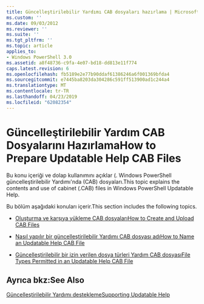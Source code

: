 ```yaml
---
title: Güncelleştirilebilir Yardımı CAB dosyaları hazırlama | Microsoft Docs
ms.custom: ''
ms.date: 09/03/2012
ms.reviewer: ''
ms.suite: ''
ms.tgt_pltfrm: ''
ms.topic: article
applies_to:
- Windows PowerShell 3.0
ms.assetid: a8f48736-c9fa-4e07-bd18-dd813e11f774
caps.latest.revision: 6
ms.openlocfilehash: fb5189e2e77b90ddaf61386246a6f001369bfda4
ms.sourcegitcommit: e7445ba8203da304286c591ff513900ad1c244a4
ms.translationtype: MT
ms.contentlocale: tr-TR
ms.lasthandoff: 04/23/2019
ms.locfileid: "62082354"
---
```

# <a name="how-to-prepare-updatable-help-cab-files"></a><span data-ttu-id="b2863-102">Güncelleştirilebilir Yardım CAB Dosyalarını Hazırlama</span><span class="sxs-lookup"><span data-stu-id="b2863-102">How to Prepare Updatable Help CAB Files</span></span>

<span data-ttu-id="b2863-103">Bu konu içeriği ve dolap kullanımını açıklar (. Windows PowerShell güncelleştirilebilir Yardımı'nda (CAB) dosyaları.</span><span class="sxs-lookup"><span data-stu-id="b2863-103">This topic explains the contents and use of cabinet (.CAB) files in Windows PowerShell Updatable Help.</span></span>

<span data-ttu-id="b2863-104">Bu bölüm aşağıdaki konuları içerir.</span><span class="sxs-lookup"><span data-stu-id="b2863-104">This section includes the following topics.</span></span>

- [<span data-ttu-id="b2863-105">Oluşturma ve karşıya yükleme CAB dosyaları</span><span class="sxs-lookup"><span data-stu-id="b2863-105">How to Create and Upload CAB Files</span></span>](./how-to-create-and-upload-cab-files.md)

- [<span data-ttu-id="b2863-106">Nasıl yapılır bir güncelleştirilebilir Yardımı CAB dosyası adı</span><span class="sxs-lookup"><span data-stu-id="b2863-106">How to Name an Updatable Help CAB File</span></span>](./how-to-name-an-updatable-help-cab-file.md)

- [<span data-ttu-id="b2863-107">Güncelleştirilebilir bir izin verilen dosya türleri Yardım CAB dosyası</span><span class="sxs-lookup"><span data-stu-id="b2863-107">File Types Permitted in an Updatable Help CAB File</span></span>](./file-types-permitted-in-an-updatable-help-cab-file.md)

## <a name="see-also"></a><span data-ttu-id="b2863-108">Ayrıca bkz:</span><span class="sxs-lookup"><span data-stu-id="b2863-108">See Also</span></span>

[<span data-ttu-id="b2863-109">Güncelleştirilebilir Yardımı destekleme</span><span class="sxs-lookup"><span data-stu-id="b2863-109">Supporting Updatable Help</span></span>](./supporting-updatable-help.md)